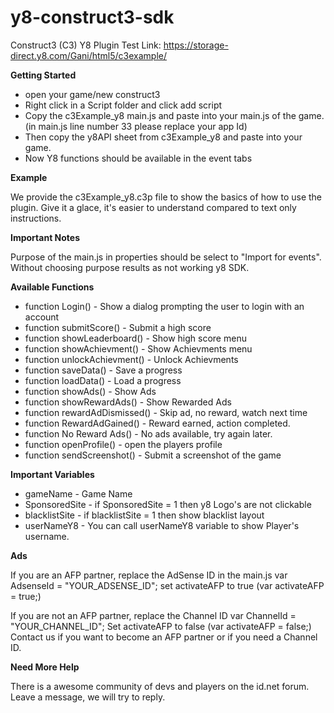 # y8-construct3-sdk

Construct3 (C3) Y8 Plugin
Test Link: https://storage-direct.y8.com/Gani/html5/c3example/

**Getting Started**

- open your game/new construct3
- Right click in a Script folder and click add script
- Copy the c3Example_y8 main.js and paste into your main.js of the game.
(in main.js line number 33 please replace your app Id)
- Then copy the y8API sheet from c3Example_y8 and paste into your game.
- Now Y8 functions should be available in the event tabs

**Example**

We provide the c3Example_y8.c3p file to show the basics of how to use the plugin. Give it a glace, it's easier to understand compared to text only instructions.

**Important Notes**

Purpose of the main.js in properties should be select to "Import for events". Without choosing purpose results as not working y8 SDK.

**Available Functions**

- function Login() - Show a dialog prompting the user to login with an account
- function submitScore() - Submit a high score
- function showLeaderboard() - Show high score menu
- function showAchievment() - Show Achievments menu
- function unlockAchievment() - Unlock Achievments
- function saveData() - Save a progress 
- function loadData() - Load a progress
- function showAds() - Show Ads
- function showRewardAds() - Show Rewarded Ads
- function rewardAdDismissed() - Skip ad, no reward, watch next time
- function RewardAdGained() - Reward earned, action completed.
- function No Reward Ads() - No ads available, try again later.
- function openProfile() - open the players profile
- function sendScreenshot() - Submit a screenshot of the game

**Important Variables**

- gameName - Game Name
- SponsoredSite -  if SponsoredSite = 1 then y8 Logo's are not clickable
- blacklistSite - if blacklistSite = 1 then show blacklist layout 
- userNameY8 - You can call userNameY8 variable to show Player's username.

**Ads**

If you are an AFP partner, replace the AdSense ID in the main.js
var AdsenseId = "YOUR_ADSENSE_ID";
set activateAFP to true (var activateAFP = true;)

If you are not an AFP partner, replace the Channel ID
var ChannelId = "YOUR_CHANNEL_ID";
Set activateAFP to false (var activateAFP = false;) Contact us if you want to become an AFP partner or if you need a Channel ID.

**Need More Help**

There is a awesome community of devs and players on the id.net forum. Leave a message, we will try to reply.
